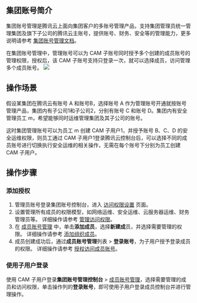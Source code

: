 ## 集团账号简介
集团账号管理是腾讯云上面向集团客户的多账号管理产品，支持集团管理员统一管理集团及旗下子公司的腾讯云主账号，提供账号、财务、安全等的管理能力，更多说明请参考 [集团账号管理文档](https://cloud.tencent.com/document/product/850)。

在集团账号管理中，管理账号可以为 CAM 子账号同时授予多个创建的成员账号的管理权限，授权后，该 CAM 子账号支持只登录一次，就可以选择成员，访问管理多个成员账号。
![](https://qcloudimg.tencent-cloud.cn/raw/7979351458b85899a593c79412b9b312.png)      


## 操作场景
假设某集团在腾讯云有账号 A 和账号B，选择账号 A 作为管理账号开通就按账号管理产品，集团内有子公司1和子公司2，分别有账号 C 和账号 D。集团内有安全管理员工 m，希望能够同时运维管理集团及其子公司的账号。

这时集团管理账号可以为员工 m 创建 CAM 子用户1，并授予账号 B、C、D 的安全运维权限，则员工通过 CAM 子用户1登录腾讯云控制台后，可以选择不同的成员账号进行切换执行安全运维的相关操作，无需在每个账号下分别为员工创建 CAM 子用户。



## 操作步骤
### 添加授权
1. 管理员账号登录集团账号控制台，进入 [访问权限设置](https://console.cloud.tencent.com/organization/identity-manage) 页面。
2. 设置管理所有成员的权限模型，如网络运维、安全运维、云服务器运维、财务管理员等。
详细操作请参考 [管理访问权限](https://cloud.tencent.com/document/product/850/68693)。
3. 在 [成员账号管理](https://console.cloud.tencent.com/organization/member) 中，单击**添加成员**，选择**新建成**员，并选择需要管理的权限。
详细操作请参考 [添加组织成员](https://cloud.tencent.com/document/product/850/58721)。
4. 成员创建成功后，通过**成员账号管理**列表 > **登录账号**，为子用户授予登录成员的权限。
详细操作请参考 [授权访问成员账号](https://cloud.tencent.com/document/product/850/56134)。


### 使用子用户登录
使用 CAM 子用户登录**集团账号管理控制台** > [成员账号管理](https://console.cloud.tencent.com/organization/member)，选择需要管理的成员和访问权限，单击操作列的**登录账号**，即可使用子用户登录成员控制台并进行管理操作。
